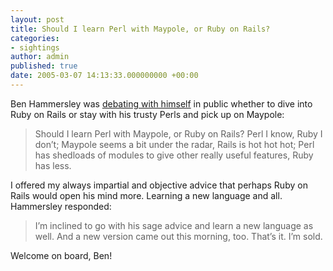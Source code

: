 ```yaml
---
layout: post
title: Should I learn Perl with Maypole, or Ruby on Rails?
categories:
- sightings
author: admin
published: true
date: 2005-03-07 14:13:33.000000000 +00:00
---
```

<p>Ben Hammersley was <a href="http://www.benhammersley.com/weblog/2005/03/07/frameworks.html">debating with himself</a> in public whether to dive into Ruby on Rails or stay with his trusty Perls and pick up on Maypole:</p>
<blockquote>Should I learn Perl with Maypole, or Ruby on Rails? Perl I know, Ruby I don&rsquo;t; Maypole seems a bit under the radar, Rails is hot hot hot; Perl has shedloads of modules to give other really useful features, Ruby has less.</blockquote>
<p>I offered my always impartial and objective advice that perhaps Ruby on Rails would open his mind more. Learning a new language and all. Hammersley responded:</p>
<blockquote>I&rsquo;m inclined to go with his sage advice and learn a new language as well. And a new version came out this morning, too. That&rsquo;s it. I&rsquo;m sold.</blockquote>
<p>Welcome on board, Ben!</p>